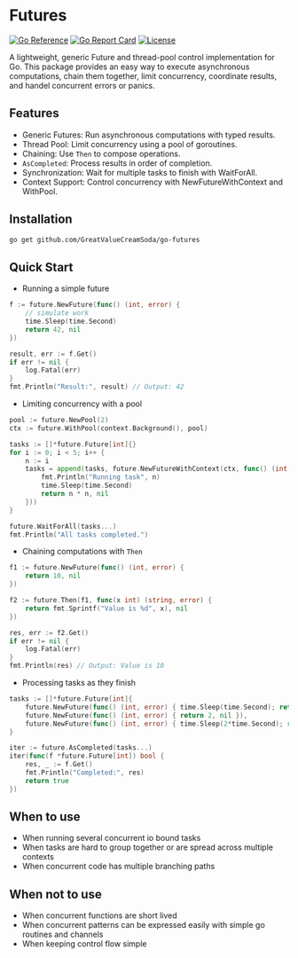 # Futures

[![Go Reference](https://pkg.go.dev/badge/github.com/GreatValueCreamSoda/go-futures.svg)](https://pkg.go.dev/github.com/GreatValueCreamSoda/go-futures)
[![Go Report Card](https://goreportcard.com/badge/github.com/GreatValueCreamSoda/go-futuresl)](https://goreportcard.com/report/github.com/GreatValueCreamSoda/go-futures)
[![License](https://img.shields.io/badge/license-MIT-blue.svg)](LICENSE)

A lightweight, generic Future and thread-pool control implementation for Go.
This package provides an easy way to execute asynchronous computations, chain them together, limit concurrency, coordinate results, and handel concurrent errors or panics.

## Features

- Generic Futures: Run asynchronous computations with typed results.
- Thread Pool: Limit concurrency using a pool of goroutines.
- Chaining: Use `Then` to compose operations.
- `AsCompleted`: Process results in order of completion.
- Synchronization: Wait for multiple tasks to finish with WaitForAll.
- Context Support: Control concurrency with NewFutureWithContext and WithPool.

## Installation

```bash
go get github.com/GreatValueCreamSoda/go-futures
```

## Quick Start

- Running a simple future

```go
f := future.NewFuture(func() (int, error) {
    // simulate work
    time.Sleep(time.Second)
    return 42, nil
})

result, err := f.Get()
if err != nil {
    log.Fatal(err)
}
fmt.Println("Result:", result) // Output: 42
```

- Limiting concurrency with a pool

```go
pool := future.NewPool(2)
ctx := future.WithPool(context.Background(), pool)

tasks := []*future.Future[int]{}
for i := 0; i < 5; i++ {
    n := i
    tasks = append(tasks, future.NewFutureWithContext(ctx, func() (int, error) {
        fmt.Println("Running task", n)
        time.Sleep(time.Second)
        return n * n, nil
    }))
}

future.WaitForAll(tasks...)
fmt.Println("All tasks completed.")
```

- Chaining computations with `Then`

```go
f1 := future.NewFuture(func() (int, error) {
    return 10, nil
})

f2 := future.Then(f1, func(x int) (string, error) {
    return fmt.Sprintf("Value is %d", x), nil
})

res, err := f2.Get()
if err != nil {
    log.Fatal(err)
}
fmt.Println(res) // Output: Value is 10
```

- Processing tasks as they finish

```go
tasks := []*future.Future[int]{
    future.NewFuture(func() (int, error) { time.Sleep(time.Second); return 1, nil }),
    future.NewFuture(func() (int, error) { return 2, nil }),
    future.NewFuture(func() (int, error) { time.Sleep(2*time.Second); return 3, nil }),
}

iter := future.AsCompleted(tasks...)
iter(func(f *future.Future[int]) bool {
    res, _ := f.Get()
    fmt.Println("Completed:", res)
    return true
})
```

## When to use

- When running several concurrent io bound tasks
- When tasks are hard to group together or are spread across multiple contexts
- When concurrent code has multiple branching paths

## When not to use

- When concurrent functions are short lived
- When concurrent patterns can be expressed easily with simple go routines and channels
- When keeping control flow simple
